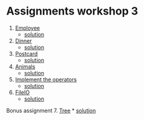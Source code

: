 Assignments workshop 3
======================

1. [Employee](Employee.md)
    * [solution](solutions/EmployeeSolution.scala)
2. [Dinner](Dinner.md)
    * [solution](solutions/DinnerSolution.scala)
3. [Postcard](Postcard.md)
    * [solution](solutions/PostcardSolution.scala)
4. [Animals](Animals.md)
    * [solution](solutions/AnimalsSolution.scala)
5. [Implement the operators](ImplementTheOperators.md)
    * [solution](solutions/ImplementTheOperatorsSolution.scala)
6. [FileIO](FileIO.md)
    * [solution](solutions/FileIOSolution.scala)

Bonus assignment
7. [Tree](Tree.md)
    * [solution](solutions/TreeSolution.scala)

